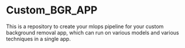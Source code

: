 # Custom_BGR_APP
This is a repository to create your mlops pipeline for your custom background removal app, which can run on various models and various techniques in a single app. 
